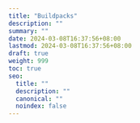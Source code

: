 ```yaml
---
title: "Buildpacks"
description: ""
summary: ""
date: 2024-03-08T16:37:56+08:00
lastmod: 2024-03-08T16:37:56+08:00
draft: true
weight: 999
toc: true
seo:
  title: ""
  description: ""
  canonical: ""
  noindex: false
---
```

